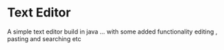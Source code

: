 # Text Editor

A simple text editor build in java ...
with some added functionality
editing , pasting and searching etc